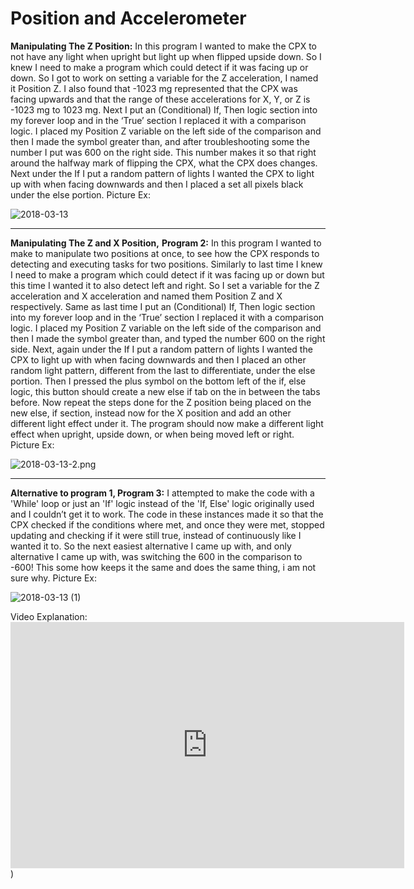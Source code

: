 # Position and Accelerometer

**Manipulating The Z Position:**  In this program I wanted to make the CPX to not have any light when upright but light up when flipped upside down. So I knew I need to make a program which could detect if it was facing up or down. So I got to work on setting a variable for the Z acceleration, I named it Position Z. I also found that -1023 mg represented that the CPX was facing upwards and that the range of these accelerations for X, Y, or Z is -1023 mg to 1023 mg. Next I put an (Conditional) If, Then logic section into my forever loop and in the ‘True’ section I replaced it with a comparison logic. I placed my Position Z variable on the left side of the comparison and then I made the symbol greater than, and after troubleshooting some the number I put was 600 on the right side. This number makes it so that right around the halfway mark of flipping the CPX, what the CPX does changes. Next under the If I put a random pattern of lights I wanted the CPX to light up with when facing downwards and then I placed a set all pixels black under the else portion. Picture Ex:
 
![2018-03-13](https://pillaroftime.files.wordpress.com/2018/03/2018-03-13-e1520995623181.png?w=1000)

---
**Manipulating The Z and X Position,** **Program 2:** In this program I wanted to make to manipulate two positions at once, to see how the CPX responds to detecting and executing tasks for two positions. Similarly to last time I knew I need to make a program which could detect if it was facing up or down but this time I wanted it to also detect left and right. So I set a variable for the Z acceleration and X acceleration and named them Position Z and X respectively. Same as last time I put an (Conditional) If, Then logic section into my forever loop and in the ‘True’ section I replaced it with a comparison logic. I placed my Position Z variable on the left side of the comparison and then I made the symbol greater than, and typed the number 600 on the right side. Next, again under the If I put a random pattern of lights I wanted the CPX to light up with when facing downwards and then I placed an other random light pattern, different from the last to differentiate, under the else portion. Then I pressed the plus symbol on the bottom left of the if, else logic, this button should create a new else if tab on the in between the tabs before. Now repeat the steps done for the Z position being placed on the new else, if section, instead now for the X position and add an other different light effect under it. The program should now make a different light effect when upright, upside down, or when being moved left or right. Picture Ex:

![2018-03-13-2.png](https://pillaroftime.files.wordpress.com/2018/03/2018-03-13-2-e1520995952889.png?w=1000)

---
**Alternative to program 1, Program 3:** I attempted to make the code with a 'While' loop or just an 'If' logic instead of the 'If, Else' logic originally used and I couldn’t get it to work. The code in these instances made it so that the CPX checked if the conditions where met, and once they were met, stopped updating and checking if it were still true, instead of continuously like I wanted it to. So the next easiest alternative I came up with, and only alternative I came up with, was switching the 600 in the comparison to -600! This some how keeps it the same and does the same thing, i am not sure why. Picture Ex:

![2018-03-13 (1)](https://pillaroftime.files.wordpress.com/2018/03/2018-03-13-1-e1520995810152.png?w=1000)

Video Explanation: <iframe width="630" height="394" src="https://www.useloom.com/embed/f1abbf01f9774ec7bcb802ed82e42bd6" frameborder="0" webkitallowfullscreen mozallowfullscreen allowfullscreen></iframe>)
